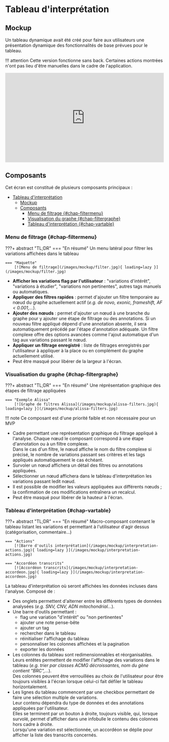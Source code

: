 # Tableau d'interprétation

## Mockup

Un tableau dynamique avait été créé pour faire aux utilisateurs une présentation
dynamique des fonctionnalités de base prévues pour le tableau.

!!! attention 
  Cette version fonctionne sans back. Certaines actions montrées n'ont pas
  lieu d'être manuelles dans le cadre de l'application.

<div style="width:100%;height:0px;position:relative;padding-bottom:56.250%;"><iframe src="https://streamable.com/e/c27265?loop=0" frameborder="0" width="100%" height="100%" allowfullscreen style="width:100%;height:100%;position:absolute;left:0px;top:0px;overflow:hidden;"></iframe></div>

## Composants

Cet écran est constitué de plusieurs composants principaux :

- [Tableau d'interprétation](#tableau-dinterprétation)
  - [Mockup](#mockup)
  - [Composants](#composants)
    - [Menu de filtrage {#chap-filtermenu}](#menu-de-filtrage-chap-filtermenu)
    - [Visualisation du graphe {#chap-filtergraphe}](#visualisation-du-graphe-chap-filtergraphe)
    - [Tableau d'interprétation {#chap-vartable}](#tableau-dinterprétation-chap-vartable)

### Menu de filtrage {#chap-filtermenu}

???+ abstract "TL;DR" === "En résumé" Un menu latéral pour filtrer les variations
affichées dans le tableau

    === "Maquette"
        [![Menu de filtrage](/images/mockup/filter.jpg){ loading=lazy }](/images/mockup/filter.jpg)

- **Afficher les variations flag par l'utilisateur** : "variations d'intérêt",
  "variations à étudier", "variations non pertinentes", autres tags manuels ou
  automatiques.
- **Appliquer des filtres rapides** : permet d'ajouter un filtre temporaire au nœud du
  graphe actuellement actif (_e.g. de novo, exonic, frameshift, AF < 0.001,..._).
- **Ajouter des nœuds** : permet d'ajouter un nœud à une branche du graphe pour y
  ajouter une étape de filtrage ou des annotations. Si un nouveau filtre appliqué dépend
  d'une annotation absente, il sera automatiquement précédé par l'étape d'annotation
  adéquate. Un filtre complexe offre des options avancées comme l'ajout automatique d'un
  tag aux variations passant le nœud.
- **Appliquer un filtrage enregistré** : liste de filtrages enregistrés par
  l'utilisateur à appliquer à la place ou en complément du graphe actuellement utilisé.
- Peut être masqué pour libérer de la largeur à l'écran.

### Visualisation du graphe {#chap-filtergraphe}

???+ abstract "TL;DR" === "En résumé" Une réprésentation graphique des étapes de
filtrage appliquées

    === "Exemple Alissa"
        [![Graphe de filtres Alissa](/images/mockup/alissa-filters.jpg){ loading=lazy }](/images/mockup/alissa-filters.jpg)

!!! note
  Ce composant est d'une priorité faible et non nécessaire pour un MVP

- Cadre permettant une représentation graphique du filtrage appliqué à l'analyse. Chaque
  nœud le composant correspond à une étape d'annotation ou à un filtre complexe.<br>
  Dans le cas d'un filtre, le nœud affiche le nom du filtre complexe si précisé, le
  nombre de variations passant ses critères et les tags appliqués automatiquement le cas
  échéant.
- Survoler un nœud affichera un détail des filtres ou annotations appliquées.
- Sélectionner un nœud affichera dans le tableau d'interprétation les variations passant
  ledit nœud.
- Il est possible de modifier les valeurs appliquées aux différents nœuds ; la
  confirmation de ces modifications entraînera un recalcul.
- Peut être masqué pour libérer de la hauteur à l'écran.

### Tableau d'interprétation {#chap-vartable}

???+ abstract "TL;DR" === "En résumé" Macro-composant contenant le tableau listant les
variations et permettant à l'utilisateur d'agir dessus (catégorisation, commentaire…)

    === "Actions"
        [![Barre d'outils interprétation](/images/mockup/interpretation-actions.jpg){ loading=lazy }](/images/mockup/interpretation-actions.jpg)

    === "Accordéon transcrits"
        [![Accordéon transcrits](/images/mockup/interpretation-accordeon.jpg){ loading=lazy }](/images/mockup/interpretation-accordeon.jpg)

La tableau d'interprétation où seront affichées les données incluses dans l'analyse.
Composé de :

- Des onglets permettent d'alterner entre les différents types de données analysées
  (_e.g. SNV, CNV, ADN mitochondrial..._).
- Une barre d'outils permettant :
  - flag une variation "d'intérêt" ou "non pertinentes"
  - ajouter une note pense-bête
  - ajouter un tag
  - rechercher dans le tableau
  - réinitialiser l'affichage du tableau
  - personnaliser les colonnes affichées et la pagination
  - exporter les données
- Les colonnes du tableau sont redimensionnables et réorganisables. Leurs entêtes
  permettent de modifier l'affichage des variations dans le tableau (_e.g. trier par
  classes ACMG décroissantes, nom du gène contient "BRC",..._).<br> Des colonnes peuvent
  être verrouillées au choix de l'utilisateur pour être toujours visibles à l'écran
  lorsque celui-ci fait défiler le tableau horizontalement.
- Les lignes du tableau commencent par une checkbox permettant de faire une sélection
  multiple de variations.<br> Leur contenu dépendra du type de données et des
  annotations appliquées par l'utilisateur.<br> Elles se terminent par un bouton à
  droite, toujours visible, qui, lorsque survolé, permet d'afficher dans une infobulle
  le contenu des colonnes hors cadre à droite.<br> Lorsqu'une variation est
  sélectionnée, un accordéon se déplie pour afficher la liste des transcrits concernés.
